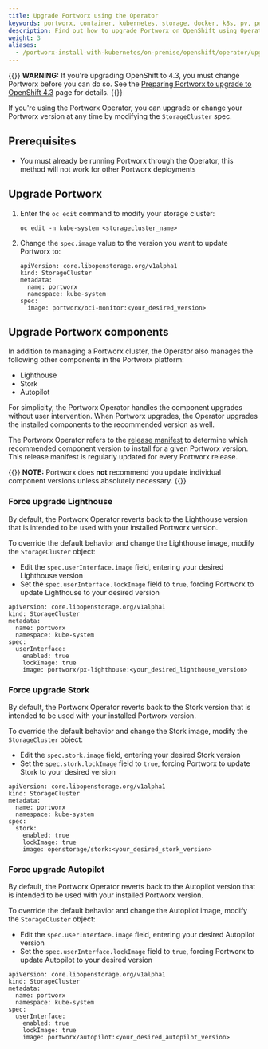 ```yaml
---
title: Upgrade Portworx using the Operator
keywords: portworx, container, kubernetes, storage, docker, k8s, pv, persistent disk, openshift
description: Find out how to upgrade Portworx on OpenShift using Operator.
weight: 3
aliases:
  - /portworx-install-with-kubernetes/on-premise/openshift/operator/upgrade/
---
```


{{<info>}}
**WARNING:** If you're upgrading OpenShift to 4.3, you must change Portworx before you can do so. See the [Preparing Portworx to upgrade to OpenShift 4.3](/portworx-install-with-kubernetes/openshift/operator/openshift-upgrade) page for details.
{{</info>}}

If you're using the Portworx Operator, you can upgrade or change your Portworx version at any time by modifying the `StorageCluster` spec.

## Prerequisites

* You must already be running Portworx through the Operator, this method will not work for other Portworx deployments

## Upgrade Portworx

1. Enter the `oc edit` command to modify your storage cluster:

      ```text
      oc edit -n kube-system <storagecluster_name>
      ```

2. Change the `spec.image` value to the version you want to update Portworx to:

      ```text
      apiVersion: core.libopenstorage.org/v1alpha1
      kind: StorageCluster
      metadata:
        name: portworx
        namespace: kube-system
      spec:
        image: portworx/oci-monitor:<your_desired_version>
      ```

## Upgrade Portworx components

In addition to managing a Portworx cluster, the Operator also manages the following other components in the Portworx platform:

- Lighthouse
- Stork
- Autopilot

For simplicity, the Portworx Operator handles the component upgrades without user intervention. When Portworx upgrades, the Operator upgrades the installed components to the recommended version as well.

The Portworx Operator refers to the [release manifest](https://install.portworx.com/versions) to determine which recommended component version to install for a given Portworx version. This release manifest is regularly updated for
every Portworx release.

{{<info>}}
**NOTE:** Portworx does __not__ recommend you update individual component versions unless absolutely necessary.
{{</info>}}

### Force upgrade Lighthouse

By default, the Portworx Operator reverts back to the Lighthouse version that is intended to be used with your installed Portworx version.

To override the default behavior and change the Lighthouse image, modify the `StorageCluster` object:

* Edit the `spec.userInterface.image` field, entering your desired Lighthouse version
* Set the `spec.userInterface.lockImage` field to `true`, forcing Portworx to update Lighthouse to your desired version

```text
apiVersion: core.libopenstorage.org/v1alpha1
kind: StorageCluster
metadata:
  name: portworx
  namespace: kube-system
spec:
  userInterface:
    enabled: true
    lockImage: true
    image: portworx/px-lighthouse:<your_desired_lighthouse_version>
```

### Force upgrade Stork

By default, the Portworx Operator reverts back to the Stork version that is intended to be used with your installed Portworx version.

To override the default behavior and change the Stork image, modify the `StorageCluster` object:

* Edit the `spec.stork.image` field, entering your desired Stork version
* Set the `spec.stork.lockImage` field to `true`, forcing Portworx to update Stork to your desired version

```text
apiVersion: core.libopenstorage.org/v1alpha1
kind: StorageCluster
metadata:
  name: portworx
  namespace: kube-system
spec:
  stork:
    enabled: true
    lockImage: true
    image: openstorage/stork:<your_desired_stork_version>
```

### Force upgrade Autopilot

By default, the Portworx Operator reverts back to the Autopilot version that is intended to be used with your installed Portworx version.

To override the default behavior and change the Autopilot image, modify the `StorageCluster` object:

* Edit the `spec.userInterface.image` field, entering your desired Autopilot version
* Set the `spec.userInterface.lockImage` field to `true`, forcing Portworx to update Autopilot to your desired version

```text
apiVersion: core.libopenstorage.org/v1alpha1
kind: StorageCluster
metadata:
  name: portworx
  namespace: kube-system
spec:
  userInterface:
    enabled: true
    lockImage: true
    image: portworx/autopilot:<your_desired_autopilot_version>
```
